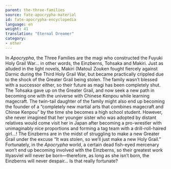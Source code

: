 ```yaml
---
parent: the-three-families
source: fate-apocrypha-material
id: fate-apocrypha-encyclopedia
language: en
weight: 41
translation: "Eternal Dreamer"
category:
- other
---
```


In *Apocrypha*, the Three Families are the magi who constructed the Fuyuki Holy Grail War… in other words, the Einzberns, Tohsaka and Makiri.
Just as alluded in the light novels, Makiri (Matou) Zouken fought fiercely against Darnic during the Third Holy Grail War, but became practically crippled due to the shock of the Greater Grail being stolen. The family wasn’t blessed with a successor either, so their future as magi has been completely shut.
The Tohsaka gave up on the Greater Grail, and now seek a new path in becoming one with the universe with Chinese Kenpou while learning magecraft. The twin-tail daughter of the family might also end up becoming the founder of a “completely new martial arts that combines magecraft and Chinse Kenpou” by the time she becomes a high school student. However, she never imagined that her younger sister who was adopted by distant relatives would come visit her in Japan after becoming a pro-wrestler with unimaginably nice proportions and forming a tag team with a drill-roll-haired girl…!
The Einzberns are in the midst of struggling to make a new Greater Grail under the excuse “It was stolen, so we’ll just make a new Holy Grail.” Fortunately, in the *Apocrypha* world, a certain dead fish-eyed mercenary won’t end up becoming involved with the Einzberns, so their greatest work Illyasviel will never be born—therefore, as long as she isn’t born, the Einzberns will never despair… Is that really fortunate?
